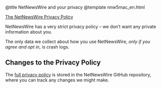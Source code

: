 @title NetNewsWire and your privacy
@template nnw5mac_en.html

[The NetNewsWire Privacy Policy](https://netnewswire.com/privacypolicy.html)

NetNewsWire has a very strict privacy policy – we don’t want any private information about you.

The only data we collect about how you use NetNewsWire, *only if you agree and opt in*, is crash logs.


Changes to the Privacy Policy
-----------------------------

The [full privacy policy](https://github.com/Ranchero-Software/NetNewsWire/blob/master/Technotes/privacypolicy.markdown) is stored in the NetNewsWire GitHub repository, where you can track any changes we might make.
